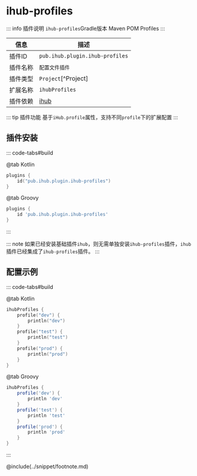 # ihub-profiles

::: info 插件说明
`ihub-profiles`Gradle版本 Maven POM Profiles
:::

| 信息   | 描述                              |
| ---- | ------------------------------- |
| 插件ID | `pub.ihub.plugin.ihub-profiles` |
| 插件名称 | `配置文件插件`                        |
| 插件类型 | `Project`[^Project]             |
| 扩展名称 | `ihubProfiles`                  |
| 插件依赖 | [ihub](iHub)                    |

::: tip 插件功能
基于`iHub.profile`属性，支持不同`profile`下的扩展配置
:::

## 插件安装

::: code-tabs#build

@tab Kotlin

```kotlin
plugins {
    id("pub.ihub.plugin.ihub-profiles")
}
```

@tab Groovy

```groovy
plugins {
    id 'pub.ihub.plugin.ihub-profiles'
}
```

:::

::: note
如果已经安装基础插件`ihub`，则无需单独安装`ihub-profiles`插件，`ihub`插件已经集成了`ihub-profiles`插件。
:::

## 配置示例

::: code-tabs#build

@tab Kotlin

```kotlin
ihubProfiles {
    profile("dev") {
        println("dev")
    }
    profile("test") {
        println("test")
    }
    profile("prod") {
        println("prod")
    }
}
```

@tab Groovy

```groovy
ihubProfiles {
    profile('dev') {
        println 'dev'
    }
    profile('test') {
        println 'test'
    }
    profile('prod') {
        println 'prod'
    }
}
```

:::

@include(../snippet/footnote.md)
